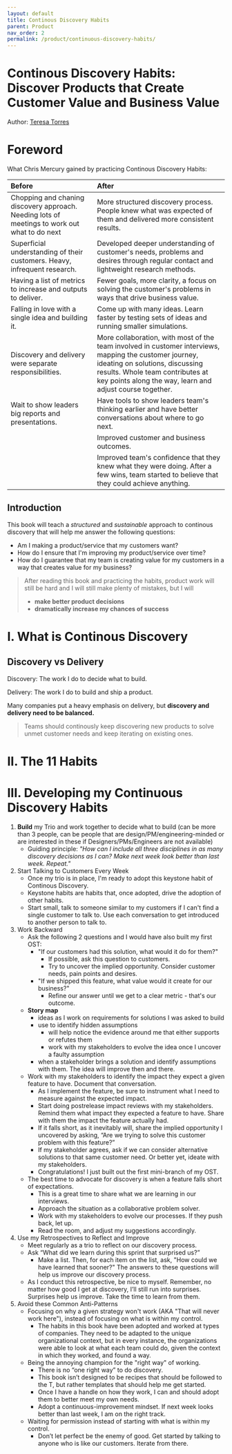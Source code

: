 ```yaml
---
layout: default
title: Continous Discovery Habits
parent: Product
nav_order: 2
permalink: /product/continuous-discovery-habits/
---
```


# Continous Discovery Habits: Discover Products that Create Customer Value and Business Value

Author: [Teresa Torres](https://www.producttalk.org/)

# Foreword

What Chris Mercury gained by practicing Continous Discovery Habits:

| Before                                       | After                                             |
|:---------------------------------------------|:--------------------------------------------------|
| Chopping and chaning discovery approach. Needing lots of meetings to work out what to do next | More structured discovery process. People knew what was expected of them and delivered more consistent results. |
| Superficial understanding of their customers. Heavy, infrequent research. | Developed deeper understanding of customer's needs, problems and desires through regular contact and lightweight research methods. |
| Having a list of metrics to increase and outputs to deliver. | Fewer goals, more clarity, a focus on solving the customer's problems in ways that drive business value. |
| Falling in love with a single idea and building it. | Come up with many ideas. Learn faster by testing sets of ideas and running smaller simulations. |
| Discovery and delivery were separate responsibilities. | More collaboration, with most of the team involved in customer interviews, mapping the customer journey, ideating on solutions, discussing results. Whole team contributes at key points along the way, learn and adjust course together. |
| Wait to show leaders big reports and presentations. | Have tools to show leaders team's thinking earlier and have better conversations about where to go next. |
|   | Improved customer and business outcomes. |
|   | Improved team's confidence that they knew what they were doing. After a few wins, team started to believe that they could achieve anything. |

## Introduction

This book will teach a *structured* and *sustainable* approach to continous discovery that will help me answer the following questions:
- Am I making a product/service that my customers want?
- How do I ensure that I'm improving my product/service over time?
- How do I guarantee that my team is creating value for my customers in a way that creates value for my business?

> After reading this book and practicing the habits, product work will still be hard and I will still make plenty of mistakes, but I will 
> - **make better product decisions**
> - **dramatically increase my chances of success**


# I. What is Continous Discovery

## Discovery vs Delivery

Discovery: The work I do to decide what to build.

Delivery: The work I do to build and ship a product.

Many companies put a heavy emphasis on delivery, but **discovery and delivery need to be balanced.**

> Teams should continously keep discovering new products to solve unmet customer needs and keep iterating on existing ones.



# II. The 11 Habits



# III. Developing my Continuous Discovery Habits

1. **Build** my Trio and work together to decide what to build (can be more than 3 people, can be people that are design/PM/engineering-minded or are interested in these if Designers/PMs/Engineers are not available)
    - Guiding principle: *"How can I include all three disciplines in as many discovery decisions as I can? Make next week look better than last week. Repeat."*
2. Start Talking to Customers Every Week
    - Once my trio is in place, I'm ready to adopt this keystone habit of Continous Discovery.
    - Keystone habits are habits that, once adopted, drive the adoption of other habits.
    - Start small, talk to someone similar to my customers if I can't find a single customer to talk to. Use each conversation to get introduced to another person to talk to.
3. Work Backward
    - Ask the following 2 questions and I would have also built my first OST:
        - "If our customers had this solution, what would it do for them?"
            - If possible, ask this question to customers.
            - Try to uncover the implied opportunity. Consider customer needs, pain points and desires.
        - "If we shipped this feature, what value would it create for our business?"
            - Refine our answer until we get to a clear metric - that's our outcome. 
    - **Story map**
        - ideas as I work on requirements for solutions I was asked to build
        - use to identify hidden assumptions
            - will help notice the evidence around me that either supports or refutes them
            - work with my stakeholders to evolve the idea once I uncover a faulty assumption
        - when a stakeholder brings a solution and identify assumptions with them. The idea will improve then and there.
    - Work with my stakeholders to identify the impact they expect a given feature to have. Document that conversation. 
        - As I implement the feature, be sure to instrument what I need to measure against the expected impact. 
        - Start doing postrelease impact reviews with my stakeholders. Remind them what impact they
    expected a feature to have. Share with them the impact the feature actually had. 
        - If it falls short, as it inevitably will, share the implied opportunity I uncovered by asking, “Are we trying to solve this customer problem with this feature?” 
        - If my stakeholder agrees, ask if we can consider alternative solutions to that same customer need. Or better yet, ideate with my stakeholders. 
        - Congratulations! I just built out the first mini-branch of my OST.
    - The best time to advocate for discovery is when a feature falls short of expectations.
        - This is a great time to share what we are learning in our interviews.
        - Approach the situation as a collaborative problem solver. 
        - Work with my stakeholders to evolve our processes. If they push back, let up.
        - Read the room, and adjust my suggestions accordingly.
4. Use my Retrospectives to Reflect and Improve
    - Meet regularly as a trio to reflect on our discovery process.
    - Ask “What did we learn during this sprint that surprised us?”
        - Make a list. Then, for each item on the list, ask, "How could we have learned that sooner?" The answers to these questions will help us improve our discovery process. 
    - As I conduct this retrospective, be nice to myself. Remember, no matter how good I get at discovery, I’ll still run into surprises. Surprises help us improve. Take the time to learn from them.
5. Avoid these Common Anti-Patterns
    - Focusing on why a given strategy won't work (AKA "That will never work here"), instead of focusing on what is within my control.
        - The habits in this book have been adopted and worked at types of companies. They need to be adapted to the unique organizational context, but in every instance, the organizations were able to look at what each team could do, given the context in which they worked, and found a way.
    - Being the annoying champion for the "right way" of working.
        - There is no “one right way” to do discovery.
        - This book isn’t designed to be recipes that should be followed to the T, but rather templates that should help me get started.
        - Once I have a handle on how they work, I can and should adopt them to better meet my own needs.
        - Adopt a continuous-improvement mindset. If next week looks better than last week, I am on the right track.
    - Waiting for permission instead of starting with what is within my control.
        - Don’t let perfect be the enemy of good. Get started by talking to anyone who is like our customers. Iterate from there.

